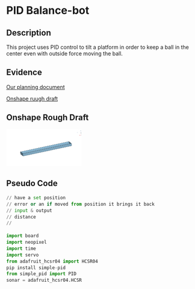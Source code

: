 # PID Balance-bot
## Description
This project uses PID control to tilt a platform in order to keep a ball in the center even with outside force moving the ball.

## Evidence
[Our planning document](https://docs.google.com/document/d/1fVeS6Nz3x-aw5kM-pLlMPw-Nbu9bjymMA8uOpB1ZbKA/edit?usp=sharing)

[Onshape ruugh draft](https://cvilleschools.onshape.com/documents/6021407610dea9eef68c77cb/w/05ab5f2c8939c789ea2dda76/e/d3010f2dd1c4c5ebb5aa311d)
## Onshape Rough Draft
<img src="RoughDraftBeam.png" alt="The Beam" width="200">


## Pseudo Code
```python
// have a set position
// error or an if moved from position it brings it back
// input & output
// distance
// 

import board
import neopixel
import time
import servo
from adafruit_hcsr04 import HCSR04
pip install simple-pid
from simple_pid import PID
sonar = adafruit_hcsr04.HCSR


```

